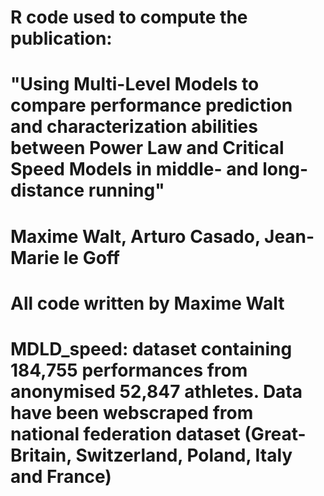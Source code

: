 # R code used to compute the publication: 
# "Using Multi-Level Models to compare performance prediction and characterization abilities between Power Law and Critical Speed Models in middle- and long-distance running"
# Maxime Walt, Arturo Casado, Jean-Marie le Goff

# All code written by Maxime Walt 

# MDLD_speed: dataset containing 184,755 performances from anonymised 52,847 athletes. Data have been webscraped from national federation dataset (Great-Britain, Switzerland, Poland, Italy and France)
# 
